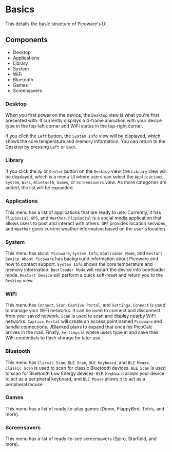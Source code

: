 # Basics
This details the basic structure of Picoware's UI.

## Components
- Desktop
- Applications
- Library
- System
- WiFi
- Bluetooth
- Games
- Screensavers

### Desktop
When you first power on the device, the `Desktop` view is what you're first presented with. It currently displays a 4-frame animation with your device type in the top-left corner and WiFi status in the top-right corner.

If you click the `Left` button, the `System Info` view will be displayed, which shows the core temperature and memory information. You can return to the Desktop by pressing `Left` or `Back`. 

### Library
If you click the `Up` or `Center` button on the `Desktop` view, the `Library` view will be displayed, which is a menu UI where users can select the `Applications`, `System`, `WiFi`, `Bluetooth`, `Games`, or `Screensavers` view. As more categories are added, the list will be expanded.

### Applications
This menu has a list of applications that are ready to use. Currently, it has `FlipSocial`, `GPS`, and `Weather`. `FlipSocial` is a social media application that allows users to post and interact with others. `GPS` provides location services, and `Weather` gives current weather information based on the user's location.

### System
This menu has `About Picoware`, `System Info`, `Bootloader Mode`, and `Restart Device`. `About Picoware` has background information about Picoware and how to contact support. `System Info` shows the core temperature and memory information. `Bootloader Mode` will restart the device into bootloader mode. `Restart Device` will perform a quick soft-reset and return you to the `Desktop` view.

### WiFi
This menu has `Connect`, `Scan`, `Captive Portal`, and `Settings`. `Connect` is used to manage your WiFi networks. It can be used to connect and disconnect from your saved network. `Scan` is used to scan and display nearby WiFi networks. `Captive Portal` will create an access point named `Picoware` and handle connections. JBlanked plans to expand that once his PicoCalc arrives in the mail. Finally, `Settings` is where users type in and save their WiFi credentials to flash storage for later use.

### Bluetooth
This menu has `Classic Scan`, `BLE Scan`, `BLE Keyboard`, and `BLE Mouse`. `Classic Scan` is used to scan for classic Bluetooth devices. `BLE Scan` is used to scan for Bluetooth Low Energy devices. `BLE Keyboard` allows your device to act as a peripheral keyboard, and `BLE Mouse` allows it to act as a peripheral mouse.

### Games
This menu has a list of ready-to-play games (Doom, FlappyBird, Tetris, and more).

### Screensavers
This menu has a list of ready-to-see screensavers (Spiro, Starfield, and more).